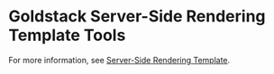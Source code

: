 # Goldstack Server-Side Rendering Template Tools


For more information, see [Server-Side Rendering Template](https://goldstack.party/templates/ssr).
